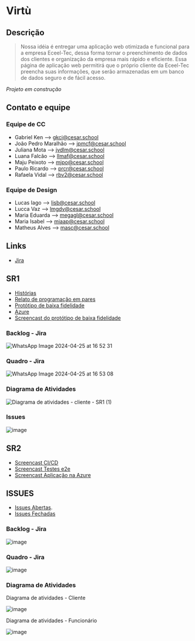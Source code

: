 
# Virtù #

## Descrição
>Nossa idéia é entregar uma aplicação web otimizada e funcional para a empresa Eceel-Tec, dessa forma tornar o preenchimento de dados dos clientes e organização da empresa mais rápido e eficiente. Essa página de aplicação web permitirá que o próprio cliente da Eceel-Tec preencha suas informações, que serão armazenadas em um banco de dados seguro e de fácil acesso.

*Projeto em construção*

## Contato e equipe

### Equipe de CC
* Gabriel Ken --> gkci@cesar.school
* João Pedro Maralhão --> jpmcf@cesar.school
* Juliana Mota --> jvdlm@cesar.school
* Luana Falcão --> llmaf@cesar.school
* Maju Peixoto --> mjpo@cesar.school
* Paulo Ricardo --> prcr@cesar.school
* Rafaela Vidal --> rbv2@cesar.school

### Equipe de Design 
* Lucas Iago --> lisb@cesar.school
* Lucca Vaz --> lmgdv@cesar.school
* Maria Eduarda --> megagl@cesar.school
* Maria Isabel --> miaap@cesar.school
* Matheus Alves --> masc@cesar.school

## Links

- [Jira](https://cesar-team-js3yxxb6.atlassian.net/jira/software/projects/KAN/boards/1)
  

## SR1
  
- [Histórias](https://drive.google.com/drive/folders/12Modz1yczDOfG8SjGML6RIbQjwDkxM0i?usp=sharing)
- [Relato de programação em pares](https://docs.google.com/document/d/1aClDI74VvrUdzjil-syrFw4i6dOA9TfyOZ6haFZ-5O0/edit)
- [Protótipo de baixa fidelidade](https://drive.google.com/drive/folders/1yDUq-M4q6PSr9e3Axv-ywMGPRb3DATYG?usp=sharing)
- [Azure](https://virtu.azurewebsites.net)
- [Screencast do protótipo de baixa fidelidade](https://drive.google.com/file/d/1HnN_Oqo06EWkbpRY6VPh2yWtr91rUTlf/view?usp=sharing)

### Backlog - Jira
   ![WhatsApp Image 2024-04-25 at 16 52 31](https://github.com/majupeixoto/vitu_projeto/assets/142419595/5148184b-3b68-45cc-af1e-e6b1727611d5)

### Quadro - Jira
   ![WhatsApp Image 2024-04-25 at 16 53 08](https://github.com/majupeixoto/vitu_projeto/assets/142419595/2658136f-a877-429a-8282-fe4c25a5b3ad)

### Diagrama de Atividades
  ![Diagrama de atividades - cliente - SR1 (1)](https://github.com/majupeixoto/vitu_projeto/assets/142419595/dc1780b3-697f-45f9-a594-f60fe60bbabb)

### Issues
![image](https://github.com/lua-mf/vitu_projeto/assets/143026488/eca7a77f-4f8f-4756-8df0-6b32252b1400)


## SR2
- [Screencast CI/CD](https://drive.google.com/file/d/1Iv68W1G6tXZrKeObWgXfCl0jyTahNd7k/view?usp=sharing)
- [Screencast Testes e2e](https://drive.google.com/file/d/1xAtLwCp2C3lCi9SpzNvpPqvYSoXN3ZWH/view?usp=sharing)
- [Screencast Aplicação na Azure](https://drive.google.com/file/d/11BH4_6Ge_pd2R-G9TS_k3OcPk_0Dix_d/view?usp=sharing)

## ISSUES
- [Issues Abertas](https://github.com/lua-mf/vitu_projeto/issues).
- [Issues Fechadas](https://github.com/lua-mf/vitu_projeto/issues?q=is%3Aissue+is%3Aclosed)

### Backlog - Jira
  ![image](https://github.com/lua-mf/vitu_projeto/assets/142419595/7da2076d-a997-44b5-9a42-99d1d6b66cf8)

### Quadro - Jira
  ![image](https://github.com/lua-mf/vitu_projeto/assets/142419595/f73a7cdb-71af-4d60-bfb5-1109f1bdbdca)

### Diagrama de Atividades

  Diagrama de atividades - Cliente
  
  ![image](https://github.com/lua-mf/vitu_projeto/assets/142419595/879363cc-e8f1-42c1-92b3-4aa3f94602d5)

  Diagrama de atividades - Funcionário
  
  ![image](https://github.com/lua-mf/vitu_projeto/assets/142419595/7f220027-986c-425b-b275-a9f223ba432e)




  


  
